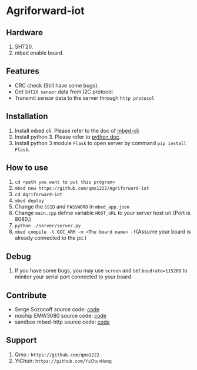 
# Agriforward-iot

## Hardware
1. SHT20.
2. mbed enable board. 


## Features

- CRC check (Still have some bugs).
- Get `SHT2X sensor` data from I2C protocol.
- Transmit sensor data to the server through `http protocol`

## Installation
1. Install mbed cli. Please refer to the doc of [mbed-cli](https://github.com/ARMmbed/mbed-cli)
2. Install python 3. Please refer to [python doc](https://www.python.org).
3. Install python 3 module `Flask` to open server by command `pip install Flask`.

## How to use
1. `cd <path you want to put this program>`
2. `mbed new https://github.com/qmo1222/Agriforward-iot`
3. `cd Agriforward-iot`
4. `mbed deploy`
5. Change the `SSID` and `PASSWORD` in `mbed_app.json`
6. Change `main.cpp` define variable `HOST_URL` to your server host url.(Port is 8080.)
7. `python ./server/server.py`  
8. `mbed compile -t GCC_ARM -m <The board name> -f`(Assume your board is already connected to the pc.)

## Debug
1. If you have some bugs, you may use `screen` and set `boudrate=115200` to minitor your serial port connected to your board.


Contribute
----------

- Serge Sozonoff source code: [code](https://developer.mbed.org/users/ssozonoff/code/SHT2x/file/2464fed17980/SHT2x.h)
- mxchip EMW3080 source code: [code](https://developer.mbed.org/teams/mxchip-EMW3080/code/emw3080-wifi-example/)
- sandbox mbed-http source code: [code](https://developer.mbed.org/teams/sandbox/code/mbed-http/)

Support
-------

1. Qmo : `https://github.com/qmo1222`
2. YiChun: `https://github.com/YiChunHung`

